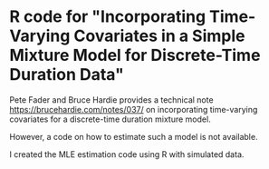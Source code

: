 # R code for "Incorporating Time-Varying Covariates in a Simple Mixture Model for Discrete-Time Duration Data"

Pete Fader and Bruce Hardie provides a technical note <https://brucehardie.com/notes/037/> on incorporating time-varying covariates for a discrete-time duration mixture model.

However, a code on how to estimate such a model is not available.  

I created the MLE estimation code using R with simulated data.  
